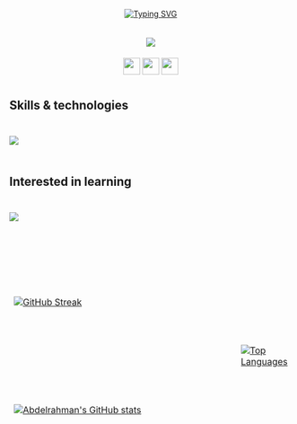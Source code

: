 <div class="container">
<div class="header-container" align="center">
    
[![Typing SVG](https://readme-typing-svg.demolab.com?font=Fira+Code&pause=1000&center=true&vCenter=true&width=700&lines=My+name+is+Abdelrahman+Embaby.%F0%9F%91%8B%F0%9F%8F%BD;A+software+engineer.+%F0%9F%91%A8%F0%9F%8F%BD%E2%80%8D%F0%9F%92%BB;With+a+bachelor+degree+in+CS+and+statistics.+%F0%9F%91%A8%F0%9F%8F%BD%E2%80%8D%F0%9F%8E%93;Nice+meeting+you!+%F0%9F%91%BE)](https://git.io/typing-svg)

</div>

<img height="20px"/>

<div class="gif-container" align="center">
<img class="gif" src="https://drive.google.com/uc?id=1bctSE3Vtv4yE_Bz6R_3nwwrPzw-DGFWX">
</div>

<img height="20px"/>

<div class="links-container" align="center">
<a href="https://www.linkedin.com/in/abdelrahman-embaby-237938224" class="linkedin"><img src="https://skillicons.dev/icons?i=linkedin" width="30px"/></a>
<a href="mailto:abdelrahmanembaby63@gmail.com?subject=Please be a job offer 🙃" class="gmail"><img src="https://skillicons.dev/icons?i=gmail" width="30px"/></a>
<a href="https://discord.com/users/640866116255612938" class="discord"><img src="https://skillicons.dev/icons?i=discord" width="30px"/></a>
</div>

<img height="10px"/>

<div class="skills">

## **Skills & technologies**

<img height="10px"/>

<div class="skills-container learned">
    <p class="icons">
        <img src="https://skillicons.dev/icons?i=react,angular,nodejs,express,nestjs,mongodb,mysql,php,laravel,vite,ts,js,html,css,tailwind,bootstrap,java,c,cpp,py,linux,bash,git,github,vscode" />
    </p>
</div>

<img height="10px"/>

## **Interested in learning**

<img height="10px"/>

<div class="skills-container learning">
    <p class="icons">
        <img src="https://skillicons.dev/icons?i=sass,vue,materialui,threejs,nextjs,fastapi,firebase" />
    </p>
</div>

</div>

<img height="20px"/>

<table class="tg" align="center" border="0">
<thead height="383px">
  <tr height="191.5px">
<td width="450px" height="191.5px">
    
[![GitHub Streak](https://streak-stats.demolab.com?user=AbdelrahmanEmbaby&theme=github-dark&hide_border=true&background=0D1117&stroke=2F80ED&ring=2F80ED&fire=2F80ED&currStreakLabel=2F80ED&currStreakNum=FFFFFF&sideLabels=2F80ED&sideNums=FFFFFF&dates=FFFFFF&random=1)](https://git.io/streak-stats)        
</td>
    <td rowspan="2">
        
[![Top Languages](https://github-readme-stats.vercel.app/api/top-langs/?username=AbdelrahmanEmbaby&layout=donut-vertical&bg_color=0d1117&title_color=fff&text_color=fff&icon_color=0094B9&hide_border=true&random=2)](https://github.com/anuraghazra/github-readme-stats)
  </td>
  </tr>
  <tr height="191.5px">
    <td width="450px" height="191.5px">
        
[![Abdelrahman's GitHub stats](https://github-readme-stats.vercel.app/api?username=AbdelrahmanEmbaby&show_icons=true&include_all_commits=true&text_bold=false&bg_color=0d1117&text_color=fff&hide_border=true&random=3)](https://github.com/anuraghazra/github-readme-stats)

</td>
  </tr>
</thead>
</table>
</div>
